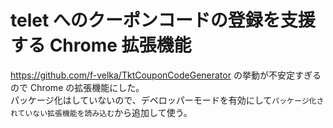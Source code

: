 # telet へのクーポンコードの登録を支援する Chrome 拡張機能

https://github.com/f-velka/TktCouponCodeGenerator の挙動が不安定すぎるので Chrome の拡張機能にした。  
パッケージ化はしていないので、デベロッパーモードを有効にして`パッケージ化されていない拡張機能を読み込む`から追加して使う。
